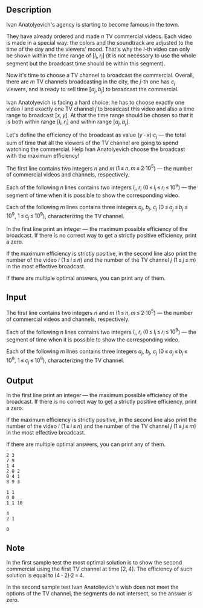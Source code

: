 ## Description

<div><p>Ivan Anatolyevich's agency is starting to become famous in the town. </p><p>They have already ordered and made <span class="tex-span"><i>n</i></span> TV commercial videos. Each video is made in a special way: the colors and the soundtrack are adjusted to the time of the day and the viewers' mood. That's why the <span class="tex-span"><i>i</i></span>-th video can only be shown within the time range of <span class="tex-span">[<i>l</i><sub class="lower-index"><i>i</i></sub>, <i>r</i><sub class="lower-index"><i>i</i></sub>]</span> (it is not necessary to use the whole segment but the broadcast time should be within this segment).</p><p>Now it's time to choose a TV channel to broadcast the commercial. Overall, there are <span class="tex-span"><i>m</i></span> TV channels broadcasting in the city, the <span class="tex-span"><i>j</i></span>-th one has <span class="tex-span"><i>c</i><sub class="lower-index"><i>j</i></sub></span> viewers, and is ready to sell time <span class="tex-span">[<i>a</i><sub class="lower-index"><i>j</i></sub>, <i>b</i><sub class="lower-index"><i>j</i></sub>]</span> to broadcast the commercial.</p><p>Ivan Anatolyevich is facing a hard choice: he has to choose exactly one video <span class="tex-span"><i>i</i></span> and exactly one TV channel <span class="tex-span"><i>j</i></span> to broadcast this video and also a time range to broadcast <span class="tex-span">[<i>x</i>, <i>y</i>]</span>. At that the time range should be chosen so that it is both within range <span class="tex-span">[<i>l</i><sub class="lower-index"><i>i</i></sub>, <i>r</i><sub class="lower-index"><i>i</i></sub>]</span> and within range <span class="tex-span">[<i>a</i><sub class="lower-index"><i>j</i></sub>, <i>b</i><sub class="lower-index"><i>j</i></sub>]</span>.</p><p>Let's define the <span class="tex-font-style-it">efficiency</span> of the broadcast as value <span class="tex-span">(<i>y</i> - <i>x</i>)·<i>c</i><sub class="lower-index"><i>j</i></sub></span> — the total sum of time that all the viewers of the TV channel are going to spend watching the commercial. Help Ivan Anatolyevich choose the broadcast with the maximum <span class="tex-font-style-it">efficiency</span>!</p></div><div class="input-specification"><p>The first line contains two integers <span class="tex-span"><i>n</i></span> and <span class="tex-span"><i>m</i></span> (<span class="tex-span">1 ≤ <i>n</i>, <i>m</i> ≤ 2·10<sup class="upper-index">5</sup></span>)&nbsp;— the number of commercial videos and channels, respectively.</p><p>Each of the following <span class="tex-span"><i>n</i></span> lines contains two integers <span class="tex-span"><i>l</i><sub class="lower-index"><i>i</i></sub></span>, <span class="tex-span"><i>r</i><sub class="lower-index"><i>i</i></sub></span> (<span class="tex-span">0 ≤ <i>l</i><sub class="lower-index"><i>i</i></sub> ≤ <i>r</i><sub class="lower-index"><i>i</i></sub> ≤ 10<sup class="upper-index">9</sup></span>)&nbsp;— the segment of time when it is possible to show the corresponding video.</p><p>Each of the following <span class="tex-span"><i>m</i></span> lines contains three integers <span class="tex-span"><i>a</i><sub class="lower-index"><i>j</i></sub></span>, <span class="tex-span"><i>b</i><sub class="lower-index"><i>j</i></sub></span>, <span class="tex-span"><i>c</i><sub class="lower-index"><i>j</i></sub></span> (<span class="tex-span">0 ≤ <i>a</i><sub class="lower-index"><i>j</i></sub> ≤ <i>b</i><sub class="lower-index"><i>j</i></sub> ≤ 10<sup class="upper-index">9</sup></span>, <span class="tex-span">1 ≤ <i>c</i><sub class="lower-index"><i>j</i></sub> ≤ 10<sup class="upper-index">9</sup></span>), characterizing the TV channel.</p></div><div class="output-specification"><p>In the first line print an integer — the maximum possible <span class="tex-font-style-it">efficiency</span> of the broadcast. If there is no correct way to get a strictly positive <span class="tex-font-style-it">efficiency</span>, print a zero.</p><p>If the maximum <span class="tex-font-style-it">efficiency</span> is <span class="tex-font-style-bf">strictly</span> positive, in the second line also print the number of the video <span class="tex-span"><i>i</i></span> (<span class="tex-span">1 ≤ <i>i</i> ≤ <i>n</i></span>) and the number of the TV channel <span class="tex-span"><i>j</i></span> (<span class="tex-span">1 ≤ <i>j</i> ≤ <i>m</i></span>) in the most effective broadcast.</p><p>If there are multiple optimal answers, you can print any of them.</p></div>

## Input

<p>The first line contains two integers <span class="tex-span"><i>n</i></span> and <span class="tex-span"><i>m</i></span> (<span class="tex-span">1 ≤ <i>n</i>, <i>m</i> ≤ 2·10<sup class="upper-index">5</sup></span>)&nbsp;— the number of commercial videos and channels, respectively.</p><p>Each of the following <span class="tex-span"><i>n</i></span> lines contains two integers <span class="tex-span"><i>l</i><sub class="lower-index"><i>i</i></sub></span>, <span class="tex-span"><i>r</i><sub class="lower-index"><i>i</i></sub></span> (<span class="tex-span">0 ≤ <i>l</i><sub class="lower-index"><i>i</i></sub> ≤ <i>r</i><sub class="lower-index"><i>i</i></sub> ≤ 10<sup class="upper-index">9</sup></span>)&nbsp;— the segment of time when it is possible to show the corresponding video.</p><p>Each of the following <span class="tex-span"><i>m</i></span> lines contains three integers <span class="tex-span"><i>a</i><sub class="lower-index"><i>j</i></sub></span>, <span class="tex-span"><i>b</i><sub class="lower-index"><i>j</i></sub></span>, <span class="tex-span"><i>c</i><sub class="lower-index"><i>j</i></sub></span> (<span class="tex-span">0 ≤ <i>a</i><sub class="lower-index"><i>j</i></sub> ≤ <i>b</i><sub class="lower-index"><i>j</i></sub> ≤ 10<sup class="upper-index">9</sup></span>, <span class="tex-span">1 ≤ <i>c</i><sub class="lower-index"><i>j</i></sub> ≤ 10<sup class="upper-index">9</sup></span>), characterizing the TV channel.</p>

## Output

<p>In the first line print an integer — the maximum possible <span class="tex-font-style-it">efficiency</span> of the broadcast. If there is no correct way to get a strictly positive <span class="tex-font-style-it">efficiency</span>, print a zero.</p><p>If the maximum <span class="tex-font-style-it">efficiency</span> is <span class="tex-font-style-bf">strictly</span> positive, in the second line also print the number of the video <span class="tex-span"><i>i</i></span> (<span class="tex-span">1 ≤ <i>i</i> ≤ <i>n</i></span>) and the number of the TV channel <span class="tex-span"><i>j</i></span> (<span class="tex-span">1 ≤ <i>j</i> ≤ <i>m</i></span>) in the most effective broadcast.</p><p>If there are multiple optimal answers, you can print any of them.</p>





```input1
2 3
7 9
1 4
2 8 2
0 4 1
8 9 3

```




```input2
1 1
0 0
1 1 10

```




```output1
4
2 1

```




```output2
0

```



## Note

<p>In the first sample test the most optimal solution is to show the second commercial using the first TV channel at time <span class="tex-span">[2, 4]</span>. The efficiency of such solution is equal to <span class="tex-span">(4 - 2)·2 = 4</span>.</p><p>In the second sample test Ivan Anatolievich's wish does not meet the options of the TV channel, the segments do not intersect, so the answer is zero.</p>

